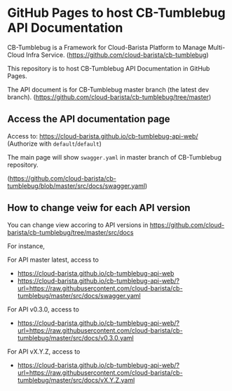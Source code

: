 # GitHub Pages to host CB-Tumblebug API Documentation

CB-Tumblebug is a Framework for Cloud-Barista Platform to Manage Multi-Cloud Infra Service.
(https://github.com/cloud-barista/cb-tumblebug)

This repository is to host CB-Tumblebug API Documentation in GitHub Pages.

The API document is for CB-Tumblebug master branch (the latest dev branch). 
(https://github.com/cloud-barista/cb-tumblebug/tree/master)


## Access the API documentation page

Access to: https://cloud-barista.github.io/cb-tumblebug-api-web/
(Authorize with `default`/`default`)

The main page will show `swagger.yaml` in master branch of CB-Tumblebug repository.

(https://github.com/cloud-barista/cb-tumblebug/blob/master/src/docs/swagger.yaml)


## How to change veiw for each API version

You can change view accoring to API versions in https://github.com/cloud-barista/cb-tumblebug/tree/master/src/docs

For instance, 

For API master latest, access to 
- https://cloud-barista.github.io/cb-tumblebug-api-web
- https://cloud-barista.github.io/cb-tumblebug-api-web/?url=https://raw.githubusercontent.com/cloud-barista/cb-tumblebug/master/src/docs/swagger.yaml

For API v0.3.0, access to 
- https://cloud-barista.github.io/cb-tumblebug-api-web/?url=https://raw.githubusercontent.com/cloud-barista/cb-tumblebug/master/src/docs/v0.3.0.yaml

For API vX.Y.Z, access to 
- https://cloud-barista.github.io/cb-tumblebug-api-web/?url=https://raw.githubusercontent.com/cloud-barista/cb-tumblebug/master/src/docs/vX.Y.Z.yaml

